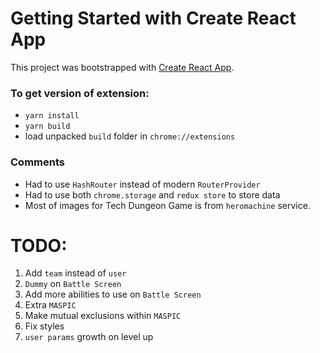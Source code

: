 # Getting Started with Create React App
This project was bootstrapped with [Create React App](https://github.com/facebook/create-react-app).

### To get version of extension:
 - `yarn install`
 - `yarn build`
 - load unpacked `build` folder in `chrome://extensions`

### Comments
 - Had to use `HashRouter` instead of modern `RouterProvider`
 - Had to use both `chrome.storage` and `redux store` to store data
 - Most of images for Tech Dungeon Game is from `heromachine` service.

 # TODO:
 1) Add `team` instead of `user`
 2) `Dummy` on `Battle Screen`
 3) Add more abilities to use on `Battle Screen`
 4) Extra `MASPIC`
 5) Make mutual exclusions within `MASPIC`
 6) Fix styles
 7) `user params` growth on level up